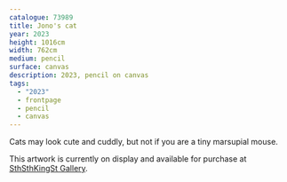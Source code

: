```yaml
---
catalogue: 73989
title: Jono's cat
year: 2023
height: 1016cm
width: 762cm
medium: pencil
surface: canvas
description: 2023, pencil on canvas
tags: 
  - "2023"
  - frontpage
  - pencil
  - canvas
---
```

Cats may look cute and cuddly, but not if you are a tiny marsupial mouse. 

This artwork is currently on display and available for purchase at <a href="https://www.sthsthkingst.com/">SthSthKingSt Gallery</a>.
